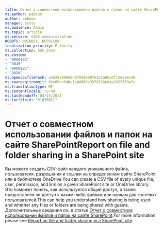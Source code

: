 ```yaml
---
title: Отчет о совместном использовании файлов и папок на сайте SharePoint
ms.author: pebaum
author: pebaum
manager: scotv
ms.audience: Admin
ms.topic: article
ms.service: o365-administration
ROBOTS: NOINDEX, NOFOLLOW
localization_priority: Priority
ms.collection: Adm_O365
ms.custom:
- "9000192"
- "3049"
- "9000191"
- "3050"
ms.openlocfilehash: a4b24c699ebd0794d6987e1d3a6bedfc5eeee140
ms.sourcegitcommit: 8bc60ec34bc1e40685e3976576e04a2623f63a7c
ms.translationtype: HT
ms.contentlocale: ru-RU
ms.lasthandoff: 04/15/2021
ms.locfileid: "51830811"
---
```

# <a name="report-on-file-and-folder-sharing-in-a-sharepoint-site"></a><span data-ttu-id="160cf-102">Отчет о совместном использовании файлов и папок на сайте SharePoint</span><span class="sxs-lookup"><span data-stu-id="160cf-102">Report on file and folder sharing in a SharePoint site</span></span>

<span data-ttu-id="160cf-103">Вы можете создать CSV-файл каждого уникального файла, пользователя, разрешения и ссылки на определенном сайте SharePoint или в библиотеке OneDrive.</span><span class="sxs-lookup"><span data-stu-id="160cf-103">You can create a CSV file of every unique file, user, permission, and link on a given SharePoint site or OneDrive library.</span></span> <span data-ttu-id="160cf-104">Это поможет понять, как используется общий доступ, а также предоставлен ли доступ к каким-либо файлам или папкам для гостевых пользователей.</span><span class="sxs-lookup"><span data-stu-id="160cf-104">This can help you understand how sharing is being used and whether any files or folders are being shared with guests.</span></span> <span data-ttu-id="160cf-105">Дополнительные сведения см. в статье [Отчет о совместном использовании файлов и папок на сайте SharePoint](https://docs.microsoft.com/sharepoint/sharing-reports).</span><span class="sxs-lookup"><span data-stu-id="160cf-105">For more information, please see [Report on file and folder sharing in a SharePoint site](https://docs.microsoft.com/sharepoint/sharing-reports).</span></span>
